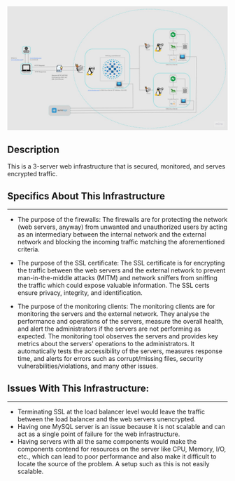 ![Altbook](https://raw.githubusercontent.com/B3zaleel/0x09-web_infrastructure_design/main/2-secured_and_monitored_web_infrastructure.jpg)

## Description
This is a 3-server web infrastructure that is secured, monitored, and serves encrypted traffic.

## Specifics About This Infrastructure
---
- The purpose of the firewalls: The firewalls are for protecting the network (web servers, anyway) from unwanted and unauthorized users by acting as an intermediary between the internal network and the external network and blocking the incoming traffic matching the aforementioned criteria.

- The purpose of the SSL certificate: The SSL certificate is for encrypting the traffic between the web servers and the external network to prevent man-in-the-middle attacks (MITM) and network sniffers from sniffing the traffic which could expose valuable information. The SSL certs ensure privacy, integrity, and identification.

- The purpose of the monitoring clients: The monitoring clients are for monitoring the servers and the external network. They analyse the performance and operations of the servers, measure the overall health, and alert the administrators if the servers are not performing as expected. The monitoring tool observes the servers and provides key metrics about the servers' operations to the administrators. It automatically tests the accessibility of the servers, measures response time, and alerts for errors such as corrupt/missing files, security vulnerabilities/violations, and many other issues.

## Issues With This Infrastructure: 
---
- Terminating SSL at the load balancer level would leave the traffic between the load balancer and the web servers unencrypted.
- Having one MySQL server is an issue because it is not scalable and can act as a single point of failure for the web infrastructure.
- Having servers with all the same components would make the components contend for resources on the server like CPU, Memory, I/O, etc., which can lead to poor performance and also make it difficult to locate the source of the problem. A setup such as this is not easily scalable.
